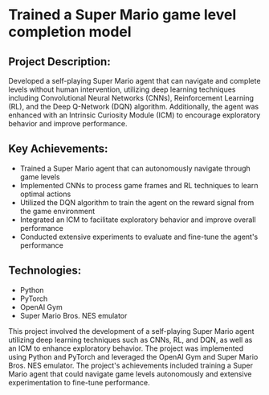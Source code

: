 # Trained a Super Mario game level completion model 
## Project Description:
Developed a self-playing Super Mario agent that can navigate and complete levels without human intervention, utilizing deep learning techniques including Convolutional Neural Networks (CNNs), Reinforcement Learning (RL), and the Deep Q-Network (DQN) algorithm. Additionally, the agent was enhanced with an Intrinsic Curiosity Module (ICM) to encourage exploratory behavior and improve performance.

## Key Achievements:

- Trained a Super Mario agent that can autonomously navigate through game levels
- Implemented CNNs to process game frames and RL techniques to learn optimal actions
- Utilized the DQN algorithm to train the agent on the reward signal from the game environment
- Integrated an ICM to facilitate exploratory behavior and improve overall performance
- Conducted extensive experiments to evaluate and fine-tune the agent's performance
## Technologies:

- Python
- PyTorch
- OpenAI Gym
- Super Mario Bros. NES emulator

This project involved the development of a self-playing Super Mario agent utilizing deep learning techniques such as CNNs, RL, and DQN, as well as an ICM to enhance exploratory behavior. The project was implemented using Python and PyTorch and leveraged the OpenAI Gym and Super Mario Bros. NES emulator. The project's achievements included training a Super Mario agent that could navigate game levels autonomously and extensive experimentation to fine-tune performance.
